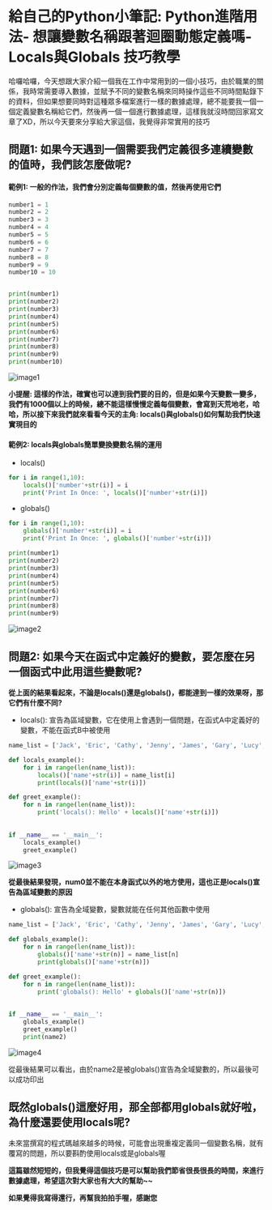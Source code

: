 # 給自己的Python小筆記: Python進階用法- 想讓變數名稱跟著迴圈動態定義嗎- Locals與Globals 技巧教學



哈囉哈囉，今天想跟大家介紹一個我在工作中常用到的一個小技巧，由於職業的關係，我時常需要導入數據，並賦予不同的變數名稱來同時操作這些不同時間點錄下的資料，但如果想要同時對這種眾多檔案進行一樣的數據處理，總不能要我一個一個定義變數名稱給它們，然後再一個一個進行數據處理，這樣我就沒時間回家寫文章了XD，所以今天要來分享給大家這個，我覺得非常實用的技巧





## 問題1: 如果今天遇到一個需要我們定義很多連續變數的值時，我們該怎麼做呢?





#### 範例1: 一般的作法，我們會分別定義每個變數的值，然後再使用它們

```Python
number1 = 1
number2 = 2
number3 = 3
number4 = 4
number5 = 5
number6 = 6
number7 = 7
number8 = 8
number9 = 9
number10 = 10


print(number1)
print(number2)
print(number3)
print(number4)
print(number5)
print(number6)
print(number7)
print(number8)
print(number9)
print(number10)
```

![image1](images\image1.PNG)



**小提醒: 這樣的作法，確實也可以達到我們要的目的，但是如果今天變數一變多，我們有1000個以上的時候，總不能這樣慢慢定義每個變數，會寫到天荒地老，哈哈，所以接下來我們就來看看今天的主角: locals()與globals()如何幫助我們快速實現目的**



#### 範例2: locals與globals簡單變換變數名稱的運用

+ locals()

  

```Python
for i in range(1,10):
    locals()['number'+str(i)] = i
    print('Print In Once: ', locals()['number'+str(i)])
```





+ globals()

  

```Python
for i in range(1,10):
    globals()['number'+str(i)] = i
    print('Print In Once: ', globals()['number'+str(i)])
    
print(number1)
print(number2)
print(number3)
print(number4)
print(number5)
print(number6)
print(number7)
print(number8)
print(number9)
```

![image2](images\image2.PNG)





## 問題2: 如果今天在函式中定義好的變數，要怎麼在另一個函式中此用這些變數呢?



**從上面的結果看起來，不論是locals()還是globals()，都能達到一樣的效果呀，那它們有什麼不同?**

+ locals(): 宣告為區域變數，它在使用上會遇到一個問題，在函式A中定義好的變數，不能在函式B中被使用

```Python
name_list = ['Jack', 'Eric', 'Cathy', 'Jenny', 'James', 'Gary', 'Lucy', 'Candy']

def locals_example():
    for i in range(len(name_list)):
        locals()['name'+str(i)] = name_list[i]
        print(locals()['name'+str(i)])

def greet_example():
    for n in range(len(name_list)):
        print('locals(): Hello' + locals()['name'+str(i)])
        
    
if __name__ == '__main__':
    locals_example()
    greet_example()
```





![image3](images\image3.PNG)

**從最後結果發現，num0並不能在本身函式以外的地方使用，這也正是locals()宣告為區域變數的原因**



+ globals(): 宣告為全域變數，變數就能在任何其他函數中使用

```Python
name_list = ['Jack', 'Eric', 'Cathy', 'Jenny', 'James', 'Gary', 'Lucy', 'Candy']

def globals_example():
    for n in range(len(name_list)):
        globals()['name'+str(n)] = name_list[n]
        print(globals()['name'+str(n)])

def greet_example():
    for n in range(len(name_list)):
        print('globals(): Hello' + globals()['name'+str(n)])
        
    
if __name__ == '__main__':
    globals_example()
    greet_example()
    print(name2)
```



![image4](images\image4.PNG)



從最後結果可以看出，由於name2是被globals()宣告為全域變數的，所以最後可以成功印出



## 既然globals()這麼好用，那全部都用globals就好啦，為什麼還要使用locals呢?

未來當撰寫的程式碼越來越多的時候，可能會出現重複定義同一個變數名稱，就有覆寫的問題，所以要斟酌使用locals或是globals喔





**這篇雖然短短的，但我覺得這個技巧是可以幫助我們節省很長很長的時間，來進行數據處理，希望這次對大家也有大大的幫助~~**

**如果覺得我寫得還行，再幫我拍拍手喔，感謝您**





